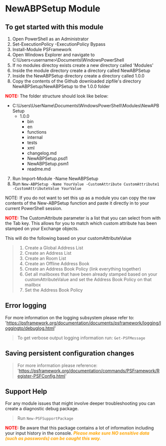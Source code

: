 ﻿# NewABPSetup Module

## To get started with this module

1. Open PowerShell as an Administrator
2. Set-ExecutionPolicy -ExecutionPolicy Bypass
3. Install-Module PSFramework
4. Open Windows Explorer and navigate to C:\Users\<username>\Documents\WindowsPowerShell
5. If no modules directoy exists create a new directory called 'Modules'
6. Inside the module directory create a directory called NewABPSetup
7. Inside the NewABPSetup directory create a directory called 1.0.0
8. Copy the contents of the Github downloaded zipfile's directory NewABPSetup/NewABPSetup to the 1.0.0 folder

<b><span style="color:red">NOTE:</b></span> The folder structure should look like below:

* C:\Users\UserName\Documents\WindowsPowerShell\Modules\NewAPBSetup
  *   1.0.0
      *   bin
      *   en
      *   functions
      *   internal
      *   tests
      *   xml
      *   changelog.md
      *   NewABPSetup.psd1
      *   NewABPSetup.psm1
      *   readme.md 

7. Run Import-Module -Name NewABPSetup
8. Run `New-ABPSetup -Name YourValue -CustomAttribute CustomAttribute1 -CustomAttributeValue YourValue`

NOTE: If you do not want to set this up as a module you can copy the raw contents of the New-ABPSetup function and paste it directly in to your current PowerShell session.

<b><span style="color:red">NOTE:</b></span> The CustomAttribute parameter is a list that you can select from with the Tab key. This allows for you to match which custom attribute has been stamped on your Exchange objects.

This will do the following based on your customAttributeValue

> 1. Create a Global Address List
> 2. Create an Address List
> 3. Create an Room List
> 4. Create an Offline Address Book
> 5. Create an Address Book Policy (link everything together)
> 6. Get all mailboxes that have been already stamped based on your customAttributeValue and set the Address Book Policy on that mailbox
> 7. Set the Address Book Policy

## Error logging

For more information on the logging subsystem please refer to: 'https://psframework.org/documentation/documents/psframework/logging/loggingto/debuglog.html'

> To get verbose output logging information run: `Get-PSFMessage`

## Saving persistent configuration changes

> For more information please reference: 'https://psframework.org/documentation/commands/PSFramework/Register-PSFConfig.html'

## Support Help

For any module issues that might involve deeper troubleshooting you can create a diagnostic debug package.
> Run `New-PSFSupportPackage`

<b><span style="color:red">NOTE:</b></span> Be aware that this package contains a lot of information including your input history in the console.
<b><i><span style="color:orange">Please make sure NO sensitive data (such as passwords) can be caught this way.</b></i></span>
